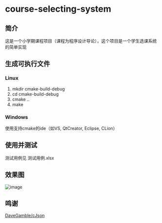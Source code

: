 # course-selecting-system
## 简介
  这是一个小学期课程项目（课程为程序设计导论），这个项目是一个学生选课系统的简单实现
## 生成可执行文件
### Linux
  1. mkdir cmake-build-debug
  2. cd cmake-build-debug
  3. cmake ..
  4. make
### Windows
  使用支持cmake的ide（如VS, QtCreator, Eclipse, CLion）
## 使用并测试
  测试用例见 测试用例.xlsx
## 效果图
  ![image](https://github.com/cure-zero/course-selecting-system/example.png)
## 鸣谢
  [DaveGamble/cJson](https://github.com/DaveGamble/cJSON)
